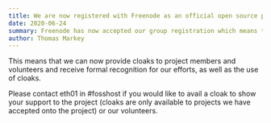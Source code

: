 ```yaml
---
title: We are now registered with Freenode as an official open source project
date: 2020-06-24
summary: Freenode has now accepted our group registration which means that we have been accepted into the Freenode Family for our contributions to the foss community.
author: Thomas Markey
---
```


This means that we can now provide cloaks to project members and volunteers and receive formal recognition for our efforts, as well as the use of cloaks.

Please contact eth01 in #fosshost if you would like to avail a cloak to show your support to the project (cloaks are only available to projects we have accepted onto the project) or our volunteers.
